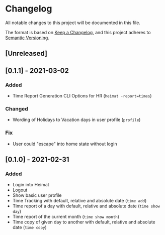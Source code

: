 # Changelog
All notable changes to this project will be documented in this file.

The format is based on [Keep a Changelog](https://keepachangelog.com/en/1.0.0/),
and this project adheres to [Semantic Versioning](https://semver.org/spec/v2.0.0.html).

## [Unreleased]

## [0.1.1] - 2021-03-02

### Added
- Time Report Generation CLI Options for HR (`heimat -report=times`)

### Changed
- Wording of Holidays to Vacation days in user profile (`profile`)

### Fix
- User could "escape" into home state without login


## [0.1.0] - 2021-02-31

### Added
- Login into Heimat
- Logout
- Show basic user profile
- Time Tracking with default, relative and absolute date (`time add`)
- Time report of a day with default, relative and absolute date (`time show day`)
- Time report of the current month (`time show month`)
- Time copy of given day to another with default, relative and absolute date (`time copy`)
